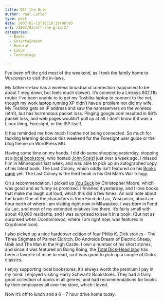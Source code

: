 ```yaml
---
title: Off the Grid
author: Paul Cutler
type: post
date: 2007-05-13T16:19:11+00:00
url: /2007/05/off-the-grid-2/
categories:
  - Books
  - Entertainment
  - General
  - Linux
  - Technology

---
```

I&#8217;ve been off the grid most of the weekend, as I took the family home to Wisconsin to visit the in-laws.

My father-in-law has a wireless broadband connection (supposed to be about 1 meg down, but feels much slower). It&#8217;s connect to a Linksys 802.11b router. I&#8217;ve been unable to to get my Toshiba laptop to connect to the net, though my work laptop running XP didn&#8217;t have a problem nor did my wife. My Toshiba gets an IP address and saw the nameservers on the wireless (eth1), but has horrendous packet loss. Pinging google.com resulted in 66% packet loss, and web pages wouldn&#8217;t pull up at all. I don&#8217;t know if it was a Linux thing, Foresight, or the ISP itself.

It has reminded me how much I loathe not being connected. So much for tackling learning docbook this weekend for the Foresight user guide or the blog theme on WordPress MU.

Having some time on my hands, I did do some shopping yesterday, stopping at a [local bookstore][1], who hosted [John Scalzi][2] just over a week ago. I missed him in Minneapolis last week, and was able to pick up an autographed copy of his latest book, The Last Colony, which oddly isn&#8217;t featured on his [Books page][3] yet. The Last Colony is the third book in his Old Man&#8217;s War trilogy.

On a recommendation, I picked up [You Suck][4] by Christopher Moore, which was good and as funny as promised. I finished it yesterday, and I love books that make me laugh out loud, which this did a few times. An odd note about the book: One of the characters is from Fond du Lac, Wisconsin, about an hour north of where I am visiting right now in Milwaukee. I was born in Fond du Lac, and most of my extended relatives live there. It&#8217;s fairly small with about 40,000 residents, and I was surprised to see it in a book. (But not as surprised when Oconomowoc, where I am right now, was featured in Cryptonomicon).

I also picked up a nice [hardcover edition][5] of four Philip K. Dick stories &#8211; The Three Stigmata of Palmer Eldritch, Do Androids Dream of Electric Sheep, Ubik and The Man in the High Castle. I own a number of his short stories, and since it was featured on Boing Boing, the [Total Dick-Head blog][6] has been a favorite of mine to read, so it was good to pick up a couple of Dick&#8217;s classics.

I enjoy supporting local bookstores, it&#8217;s always worth the premium I pay in my mind. I enjoyed visiting Harry Schwartz Bookstores. They had a fairly good collection of books in all genres, and had recommendations for books by their employees all over the store, which I loved.

Now it&#8217;s off to lunch and a 6 &#8211; 7 hour drive home today.

 [1]: http://www.schwartzbooks.com/cgi-bin/category.cgi?category=0
 [2]: http://www.scalzi.com/whatever/
 [3]: http://www.scalzi.com/books/
 [4]: http://www.chrismoore.com/you_suck.html
 [5]: http://www.amazon.com/Philip-K-Dick-Stigmata-Eldritch/dp/1598530097
 [6]: http://totaldickhead.blogspot.com/